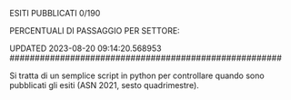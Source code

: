 ESITI PUBBLICATI 0/190 

PERCENTUALI DI PASSAGGIO PER SETTORE:

UPDATED 2023-08-20 09:14:20.568953
###################################################### 

Si tratta di un semplice script in python per controllare quando sono pubblicati gli esiti (ASN 2021, sesto quadrimestre).

